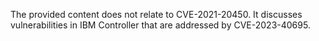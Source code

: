 The provided content does not relate to CVE-2021-20450. It discusses vulnerabilities in IBM Controller that are addressed by CVE-2023-40695.